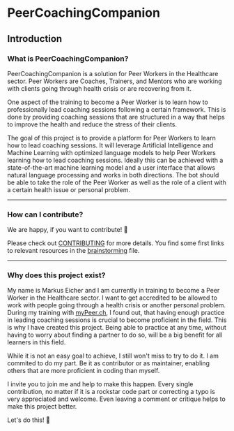 # PeerCoachingCompanion

## Introduction

### What is PeerCoachingCompanion?

PeerCoachingCompanion is a solution for Peer Workers in the Healthcare sector. Peer Workers are Coaches, Trainers, and Mentors who are working with clients going through health crisis or are recovering from it.

One aspect of the training to become a Peer Worker is to learn how to professionally lead coaching sessions following a certain framework. This is done by providing coaching sessions that are structured in a way that helps to improve the health and reduce the stress of their clients.

The goal of this project is to provide a platform for Peer Workers to learn how to lead coaching sessions. It will leverage Artificial Intelligence and Machine Learning with optimized language models to help Peer Workers learning how to lead coaching sessions. Ideally this can be achieved with a state-of-the-art machine learning model and a user interface that allows natural language processing and works in both directions. The bot should be able to take the role of the Peer Worker as well as the role of a client with a certain health issue or personal problem.

___

### How can I contribute?

We are happy, if you want to contribute! 🤝

Please check out [CONTRIBUTING](./CONTRIBUTING.md) for more details. You find some first links to relevant resources in the [brainstorming](./brainstorming.md) file.
___

### Why does this project exist?

My name is Markus Eicher and I am currently in training to become a Peer Worker in the Healthcare sector. I want to get accredited to be allowed to work with people going through a health crisis or another personal problem. During my training with <a href="https://www.mypeer.ch/" onclick="window.open(this.href,'_blank');return false;">myPeer.ch</a>, I found out, that having enough practice in leading coaching sessions is crucial to become proficient in the field. This is why I have created this project. Being able to practice at any time, without having to worry about finding a partner to do so, will be a big benefit for all learners in this field.

While it is not an easy goal to achieve, I still won't miss to try to do it. I am commited to do my part. Be it as contributor or as maintainer, enabling others that are more proficient in coding than myself.

I invite you to join me and help to make this happen. Every single contribution, no matter if it is a rockstar code part or correcting a typo is very appreciated and welcome. Even leaving a comment or critique helps to make this project better.

Let's do this! 🚀